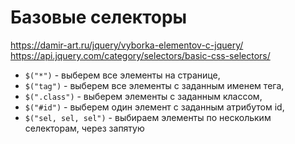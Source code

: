 # Базовые селекторы
https://damir-art.ru/jquery/vyborka-elementov-c-jquery/  
https://api.jquery.com/category/selectors/basic-css-selectors/

- `$("*")` - выберем все элементы на странице,
- `$("tag")` - выберем все элементы с заданным именем тега,
- `$(".class")` - выберем элементы с заданным классом,
- `$("#id")` - выберем один элемент с заданным атрибутом id,
- `$("sel, sel, sel")` - выбираем элементы по нескольким селекторам, через запятую
